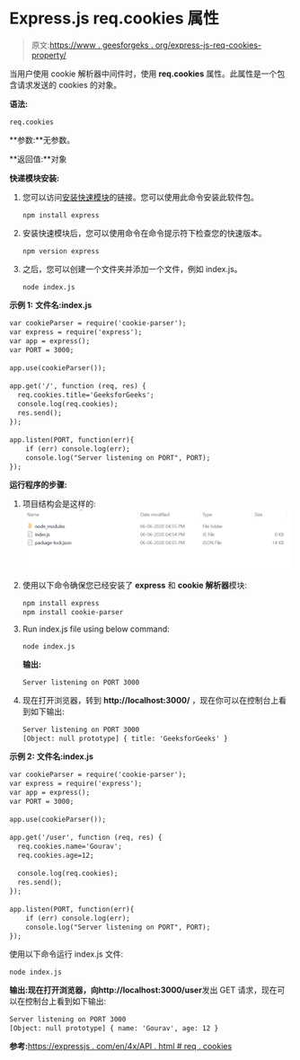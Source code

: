# Express.js req.cookies 属性

> 原文:[https://www . geesforgeks . org/express-js-req-cookies-property/](https://www.geeksforgeeks.org/express-js-req-cookies-property/)

当用户使用 cookie 解析器中间件时，使用 **req.cookies** 属性。此属性是一个包含请求发送的 cookies 的对象。

**语法:**

```
req.cookies
```

**参数:**无参数。

**返回值:**对象

**快递模块安装:**

1.  您可以访问[安装快速模块](https://www.npmjs.com/package/express)的链接。您可以使用此命令安装此软件包。

    ```
    npm install express
    ```

2.  安装快速模块后，您可以使用命令在命令提示符下检查您的快速版本。

    ```
    npm version express
    ```

3.  之后，您可以创建一个文件夹并添加一个文件，例如 index.js。

    ```
    node index.js
    ```

**示例 1:** **文件名:index.js**

```
var cookieParser = require('cookie-parser');
var express = require('express');
var app = express(); 
var PORT = 3000;

app.use(cookieParser());

app.get('/', function (req, res) {
  req.cookies.title='GeeksforGeeks';  
  console.log(req.cookies);
  res.send();
});

app.listen(PORT, function(err){
    if (err) console.log(err);
    console.log("Server listening on PORT", PORT);
});
```

**运行程序的步骤:**

1.  项目结构会是这样的:
    ![](img/3209d9b4369c180282a34be8070d7d6e.png)
2.  使用以下命令确保您已经安装了 **express** 和 **cookie 解析器**模块:

    ```
    npm install express
    npm install cookie-parser

    ```

3.  Run index.js file using below command:

    ```
    node index.js
    ```

    **输出:**

    ```
    Server listening on PORT 3000

    ```

4.  现在打开浏览器，转到 **http://localhost:3000/** ，现在你可以在控制台上看到如下输出:

    ```
    Server listening on PORT 3000
    [Object: null prototype] { title: 'GeeksforGeeks' }

    ```

**示例 2:** **文件名:index.js**

```
var cookieParser = require('cookie-parser');
var express = require('express');
var app = express(); 
var PORT = 3000;

app.use(cookieParser());

app.get('/user', function (req, res) {
  req.cookies.name='Gourav';
  req.cookies.age=12;  

  console.log(req.cookies);
  res.send();
});

app.listen(PORT, function(err){
    if (err) console.log(err);
    console.log("Server listening on PORT", PORT);
});
```

使用以下命令运行 index.js 文件:

```
node index.js
```

**输出:**现在打开浏览器，向**http://localhost:3000/user**发出 GET 请求，现在可以在控制台上看到如下输出:

```
Server listening on PORT 3000
[Object: null prototype] { name: 'Gourav', age: 12 }

```

**参考:**[https://expressjs . com/en/4x/API . html # req . cookies](https://expressjs.com/en/4x/api.html#req.cookies)